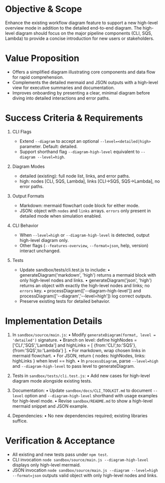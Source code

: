 # Objective & Scope

Enhance the existing workflow diagram feature to support a new high-level overview mode in addition to the detailed end-to-end diagram. The high-level diagram should focus on the major pipeline components (CLI, SQS, Lambda) to provide a concise introduction for new users or stakeholders.

# Value Proposition

- Offers a simplified diagram illustrating core components and data flow for rapid comprehension.
- Complements the detailed mermaid and JSON outputs with a high-level view for executive summaries and documentation.
- Improves onboarding by presenting a clear, minimal diagram before diving into detailed interactions and error paths.

# Success Criteria & Requirements

1. CLI Flags
   - Extend `--diagram` to accept an optional `--level=<detailed|high>` parameter.  Default: detailed.
   - Support shorthand flag `--diagram-high-level` equivalent to `--diagram --level=high`.

2. Diagram Modes
   - detailed (existing): full node list, links, and error paths.
   - high: nodes [CLI, SQS, Lambda], links [CLI→SQS, SQS→Lambda], no error paths.

3. Output Formats
   - Markdown: mermaid flowchart code block for either mode.
   - JSON: object with `nodes` and `links` arrays. `errors` only present in detailed mode when simulation enabled.

4. CLI Behavior
   - When `--level=high` or `--diagram-high-level` is detected, output high-level diagram only.
   - Other flags (`--features-overview`, `--format=json`, help, version) interact unchanged.

5. Tests
   - Update sandbox/tests/cli.test.js to include:
     • generateDiagram('markdown', 'high') returns a mermaid block with only high-level nodes and links.
     • generateDiagram('json', 'high') returns an object with exactly the high-level nodes and links; no `errors` key.
     • processDiagram(['--diagram-high-level']) and processDiagram(['--diagram','--level=high']) log correct outputs.
   - Preserve existing tests for detailed behavior.

# Implementation Details

1. In `sandbox/source/main.js`:
   • Modify `generateDiagram(format, level = 'detailed')` signature.
   • Branch on level: define highNodes = ['CLI','SQS','Lambda'] and highLinks = [ {from:'CLI',to:'SQS'},{from:'SQS',to:'Lambda'} ].
   • For markdown, wrap chosen links in mermaid flowchart.
   • For JSON, return { nodes: highNodes, links: highLinks } when level == high.
   • In `processDiagram`, parse `--level=high` and `--diagram-high-level` to pass level to generateDiagram.

2. Tests in `sandbox/tests/cli.test.js`:
   • Add new cases for high-level diagram mode alongside existing tests.

3. Documentation:
   • Update `sandbox/docs/CLI_TOOLKIT.md` to document `--level` option and `--diagram-high-level` shorthand with usage examples for high-level mode.
   • Revise `sandbox/README.md` to show a high-level mermaid snippet and JSON example.

4. Dependencies:
   • No new dependencies required; existing libraries suffice.

# Verification & Acceptance

- All existing and new tests pass under `npm test`.
- CLI invocation `node sandbox/source/main.js --diagram-high-level` displays only high-level mermaid.
- JSON invocation `node sandbox/source/main.js --diagram --level=high --format=json` outputs valid object with only high-level nodes and links.